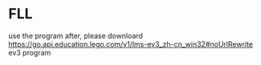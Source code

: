 # FLL
use the program after, please downloard https://go.api.education.lego.com/v1/lms-ev3_zh-cn_win32#noUrlRewrite ev3 program
